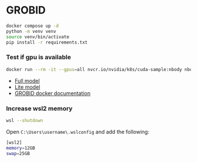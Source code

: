 # GROBID

```bash
docker compose up -d
python -m venv venv
source venv/bin/activate
pip install -r requirements.txt
```

### Test if gpu is available
```bash
docker run --rm -it --gpus=all nvcr.io/nvidia/k8s/cuda-sample:nbody nbody -gpu -benchmark
```

- [Full model](https://kermitt2-grobid.hf.space/)
- [Lite model](https://kermitt2-grobid-crf.hf.space/)
- [GROBID docker documentation](https://grobid.readthedocs.io/en/latest/Run-Grobid/)

### Increase wsl2 memory
```bash
wsl --shutdown
```
Open `C:\Users\username\.wslconfig` and add the following:
```bash
[wsl2]
memory=12GB
swap=25GB
```